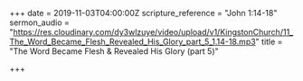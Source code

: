 +++
date = 2019-11-03T04:00:00Z
scripture_reference = "John 1:14-18"
sermon_audio = "https://res.cloudinary.com/dy3wlzuye/video/upload/v1/KingstonChurch/11_The_Word_Became_Flesh_Revealed_His_Glory_part_5_1.14-18.mp3"
title = "The Word Became Flesh & Revealed His Glory (part 5)"

+++
